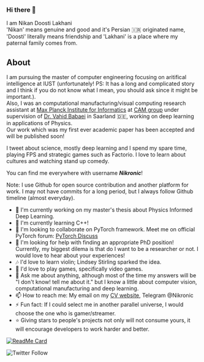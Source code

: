 ### Hi there 👋
I am Nikan Doosti Lakhani<br>
'Nikan' means genuine and good and it's Persian :iran: originated name, 'Doosti' literally means friendship and 'Lakhani' is a place where my paternal family comes from. 

## About
I am pursuing the master of computer engineering focusing on aritifical intelligence at IUST (unfortunately! PS: It has a long and complicated story and I think if you do not know what I mean, you should ask since it might be important.). <br>
Also, I was an computational manufacturing/visual computing research assistant at [Max Planck Institute for Informatics](https://www.mpi-inf.mpg.de/home/) at [CAM group](http://cam.mpi-inf.mpg.de/) under supervision of [Dr. Vahid Babaei](http://cam.mpi-inf.mpg.de/?view=people_vahid) in Saarland :de:, working on deep learning in applications of Physics.<br> Our work which was my first ever academic paper has been accepted and will be published soon!<br>

I tweet about science, mostly deep learning and I spend my spare time, playing FPS and strategic games such as Factorio. I love to learn about cultures and watching stand up comedy.<br>

You can find me everywhere with username _**Nikronic**_!

Note: I use Github for open source contribution and another platform for work. I may not have commits for a long period, but I always follow Github timeline (almost everyday).

- 🔭 I'm currently working on my master's thesis about Physics Informed Deep Learning.
- 🌱 I'm currently learning C++!
- 👯 I'm looking to collaborate on PyTorch framework. Meet me on official PyTorch forum: [PyTorch Discuss](https://discuss.pytorch.org/u/nikronic/summary)
- 🤔 I'm looking for help with finding an appropriate PhD position! Currently, my biggest dilema is that do I want to be a researcher or not. I would love to hear about your experiences!
- 🎶 I'd love to learn violin; Lindsey Stirling sparked the idea.
- 💓 I'd love to play games, specifically video games.
- 💬 Ask me about anything, although most of the time my answers will be "I don't know! tell me about it." but I know a little about computer vision, computational manufacturing and deep learning.
- 📫 How to reach me: My email on my [CV website](https://nikronic.github.io), Telegram @Nikronic
- ⚡ Fun fact: If I could select me in another parallel universe, I would choose the one who is gamer/streamer.
- ⭐ Giving stars to people's projects not only will not consume yours, it will encourage developers to work harder and better. 

[![ReadMe Card](https://github-readme-stats.vercel.app/api?username=Nikronic&theme=prussian&show_icons=true)](https://github.com/Nikronic)

![Twitter Follow](https://img.shields.io/twitter/follow/Nikronic?style=social)
